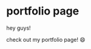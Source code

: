 # portfolio page

hey guys!

check out my portfolio page! :smile:

[My Portfolio Website]:(https://anupamlalwani.github.io/)
